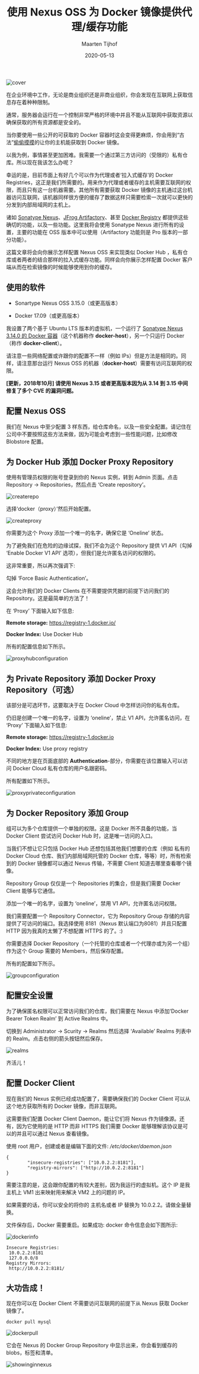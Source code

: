 ﻿---
title: 使用 Nexus OSS 为 Docker 镜像提供代理/缓存功能  
date: 2020-05-13  
description:   通过具体操作步骤讲解了如何使用 Nexus OSS 作为中间仓库获取互联网上的 Docker 镜像
author: Maarten Tijhof  
poster: cover.jpg  
translator: 0N0thing  
original: https://mtijhof.wordpress.com/2018/07/23/using-nexus-oss-as-a-proxy-cache-for-docker-images/  
tags: 
- Nexus OSS
- Docker
---

![cover](cover.jpg)

在企业环境中工作，无论是商业组织还是非商业组织，你会发现在互联网上获取信息存在着种种限制。

通常，服务器会运行在一个控制非常严格的环境中并且不能从互联网中获取资源以确保获取的所有资源都是安全的。

当你要使用一些公开的可获取的 Docker 容器时这会变得更麻烦，你会用到“古法”[偷偷摸摸](https://en.wikipedia.org/wiki/Sneakernet)的让你的主机能获取到 Docker 镜像。

以我为例，事情甚至更加困难。我需要一个通过第三方访问的（受限的）私有仓库。所以现在我该怎么办呢？

幸运的是，目前市面上有好几个可以作为代理或者‘拉入式缓存’的 Docker Registries，这正是我们所需要的。用来作为代理或者缓存的主机需要互联网的权限，而且只有这一台机器需要。其他所有需要获取 Docker 镜像的主机通过这台机器访问互联网，该机器同样很方便的缓存了数据这样只需要检索一次就可以更快的分发到内部局域网的主机上。

诸如 [Sonatype Nexus](https://www.sonatype.com/nexus-repository-sonatype)、[JFrog Artifactory](https://jfrog.com/artifactory/)、甚至 [Docker Registry](https://docs.docker.com/registry/) 都提供这些确切的功能，以及一些功能。这里我将会使用 Sonatype Nexus 进行所有的设置，主要的功能在 OSS 版本中可以使用（Artifactory 功能则是 Pro 版本的一部分功能）。

这篇文章将会向你展示怎样配置 Nexus OSS 来实现类似 Docker Hub ，私有仓库或者两者的结合那样的拉入式缓存功能。同样会向你展示怎样配置 Docker 客户端从而在检索镜像的时候能够使用到你的缓存。

## 使用的软件

- Sonartype Nexus OSS 3.15.0（或更高版本）

- Docker 17.09（或更高版本）

我设置了两个基于 Ubuntu LTS 版本的虚拟机，一个运行了 [Sonatype Nexus 3.14.0 的 Docker 容器](https://hub.docker.com/r/sonatype/nexus3/)（这个机器称作 **docker-host**），另一个只运行 Docker（称作 **docker-client**）。

请注意一些网络配置或许跟你的配置不一样（例如 IPs）但是方法是相同的。同样，请注意那台运行 Nexus OSS 的机器（**docker-host**）需要有访问互联网的权限。

**[更新，2018年10月] 请使用 Nexus 3.15 或者更高版本因为从 3.14 到 3.15 中间修复了多个 CVE 的漏洞问题。**

## 配置 Nexus OSS

我们在 Nexus 中至少配置 3 样东西，给仓库命名，以及一些安全配置。请记住在公司中不要按照这些方法来做，因为可能会考虑到一些性能问题，比如修改  Blobstore 配置。

## 为 Docker Hub 添加 Docker Proxy Repository

使用有管理员权限的账号登录到你的 Nexus 实例，转到 Admin 页面。点击  Repository -> Repositories，然后点击 ‘Create repository’。

![createrepo](createrepo.png)

选择‘docker（proxy）’然后开始配置。

![createproxy](createproxy.png)

你需要为这个 Proxy 添加一个唯一的名字，确保它是 ‘Oneline’ 状态。

为了避免我们在危险的边缘试探，我们不会为这个 Repository 提供 V1 API（勾掉 ‘Enable Docker V1 API’ 选项），但我们是允许匿名访问的权限的。

这非常重要，所以再次强调下:

勾掉 ‘Force Basic Authentication’。

这会允许我们的 Docker Clients 在不需要提供凭据的前提下访问我们的 Repository。这是最简单的方法了！

在 ‘Proxy’ 下面输入如下信息:

**Remote storage:** https://registry-1.docker.io/

**Docker Index:** Use Docker Hub

所有的配置信息如下所示。

![proxyhubconfiguration](proxyhubconfiguration.png)

## 为 Private Repository 添加 Docker Proxy Repository（可选）

该部分是可选环节，这要取决于在 Docker Cloud 中怎样访问你的私有仓库。

仍旧是创建一个唯一的名字，设置为 ‘oneline’，禁止 V1 API，允许匿名访问，在 ‘Proxy’ 下面输入如下信息:

**Remote storage:** https://registry-1.docker.io

**Docker Index:** Use proxy registry

不同的地方是在页面底部的 **Authentication**-部分，你需要在该位置输入可以访问 Docker Cloud 私有仓库的用户名跟密码。

所有配置如下所示。

![proxyprivateconfiguration](proxyprivateconfiguration.png)

## 为 Docker Repository 添加 Group
组可以为多个仓库提供一个单独的权限。这是 Docker 所不具备的功能，当 Docker Client 尝试访问 Docker Hub 时，这是唯一访问的入口。

当我们不想让它只包括 Docker Hub 还想包括其他我们想要的仓库（例如 私有的 Docker Cloud 仓库、我们内部局域网托管的 Docker 仓库，等等）时，所有检索到的 Docker 镜像都可以通过 Nexus 传输，不需要 Client 知道去哪里查看哪个镜像。

Repository Group 仅仅是一个 Repositories 的集合，但是我们需要 Docker Client 能够与它通信。

添加一个唯一的名字，设置为 ‘oneline’，禁用 V1 API，允许匿名访问权限。

我们需要配置一个 Repository Connector，它为 Repository Group 存储的内容提供了可访问的端口。我选择使用 8181（Nexus 默认端口为8081）并且只配置 HTTP 因为我真的太懒了不想配置 HTTPS 的了。:)

你需要选择 Docker Repository（一个托管的仓库或者一个代理亦或为另一个组）作为这个 Group 需要的 Members，然后保存配置。

所有的配置如下所示。

![groupconfiguration](groupconfiguration.png)

## 配置安全设置
为了确保匿名权限可以正常访问我们的仓库，我们需要在 Nexus 中添加‘Docker Bearer Token Realm’ 到 Active Realms 中。

切换到 Administrator -> Scurity -> Realms 然后选择 ‘Available’ Realms 列表中的 Realm。点击右侧的箭头按钮然后保存。

![realms](realms.png)

齐活儿！

## 配置 Docker Client
现在我们的 Nexus 实例已经成功配置了，需要确保我们的 Docker Client 可以从这个地方获取所有的 Docker 镜像，而非互联网。

这需要我们配置 Docker Client Daemon，能让它们将 Nexus 作为镜像源。还有，因为它使用的是 HTTP 而非 HTTPS 我们需要 Docker 能够理解该协议是可以的并且可以通过 Nexus 查看镜像。

使用 root 用户，创建或者是编辑下面的文件: */etc/docker/daemon.json*

```
{
        "insecure-registries": ["10.0.2.2:8181"],
        "registry-mirrors": ["http://10.0.2.2:8181"]
}
```

需要注意的是，这会跟你配置的有较大差别，因为我运行的虚拟机。这个 IP 是我主机上 VM1 出来映射用来解决 VM2 上的问题的 IP。

如果需要的话，你可以安全的将你的 主机名或者 IP 替换为 10.0.2.2。请做全量替换。

文件保存后，Docker 需要重启。如果成功: docker 命令信息会如下图所示:

![dockerinfo](dockerinfo.png)

```
Insecure Registries:
 10.0.2.2:8181
 127.0.0.0/8
Registry Mirrors:
 http://10.0.2.2:8181/
```

## 大功告成！
现在你可以在 Docker Client 不需要访问互联网的前提下从 Nexus 获取 Docker 镜像了。

```
docker pull mysql
```

![dockerpull](dockerpull.png)

它会在 Nexus 的 Docker Group Repository 中显示出来，你会看到缓存的 blobs，标签和清单。

![showinginnexus](showinginnexus.png)
